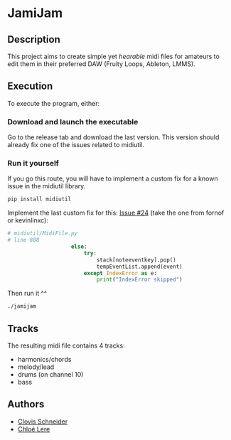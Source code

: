 # JamiJam

## Description

This project aims to create simple yet *hearable* midi files for amateurs to
edit them in their preferred DAW (Fruity Loops, Ableton, LMMS).

## Execution

To execute the program, either:

### Download and launch the executable

Go to the release tab and download the last version.
This version should already fix one of the issues related to midiutil.

### Run it yourself

If you go this route, you will have to implement a custom fix for a known issue in the midiutil library.

```bash
pip install midiutil
```

Implement the last custom fix for this: [Issue #24](https://github.com/MarkCWirt/MIDIUtil/issues/24) (take the one from  fornof or kevinlinxc):

```python
# midiutil/MidiFile.py
# line 888
                    else:
                        try:
                            stack[noteeventkey].pop()
                            tempEventList.append(event)
                        except IndexError as e:
                            print("IndexError skipped")
```

Then run it ^^

```bash
./jamijam
```

## Tracks

The resulting midi file contains 4 tracks:

- harmonics/chords
- melody/lead
- drums (on channel 10)
- bass

## Authors

- [Clovis Schneider](clovis.schneider@epitech.eu)
- [Chloé Lere](chloe.lere@epitech.eu)
